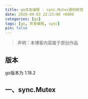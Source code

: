 ```yaml
---
title: go并发编程 - sync.Mutex源码研究
date: 2020-09-03 22:23:00 +0800
categories: [go]
tags: [go, 并发编程, sync]
pin: false
---
```

> 声明：本博客内容属于原创作品  

## 版本
go版本为 1.18.2
## 一、sync.Mutex 
